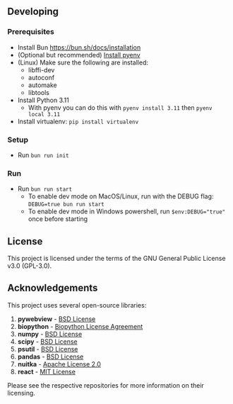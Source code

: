 ## Developing

### Prerequisites

- Install Bun https://bun.sh/docs/installation
- (Optional but recommended) [Install pyenv](https://github.com/pyenv/pyenv?tab=readme-ov-file#installation)
- (Linux) Make sure the following are installed:
  - libffi-dev
  - autoconf
  - automake
  - libtools
- Install Python 3.11
  - With pyenv you can do this with `pyenv install 3.11` then `pyenv local 3.11`
- Install virtualenv: `pip install virtualenv`

### Setup

- Run `bun run init`

### Run

- Run `bun run start`
  - To enable dev mode on MacOS/Linux, run with the DEBUG flag: `DEBUG=true bun run start`
  - To enable dev mode in Windows powershell, run `$env:DEBUG="true"` once before starting

## License

This project is licensed under the terms of the GNU General Public License v3.0 (GPL-3.0).

## Acknowledgements

This project uses several open-source libraries:

1. **pywebview** - [BSD License](https://github.com/r0x0r/pywebview/blob/master/LICENSE)
2. **biopython** - [Biopython License Agreement](https://github.com/biopython/biopython/blob/master/LICENSE.rst)
3. **numpy** - [BSD License](https://github.com/numpy/numpy/blob/main/LICENSE.txt)
4. **scipy** - [BSD License](https://github.com/scipy/scipy/blob/main/LICENSE.txt)
5. **psutil** - [BSD License](https://github.com/giampaolo/psutil/blob/master/LICENSE)
6. **pandas** - [BSD License](https://github.com/pandas-dev/pandas/blob/main/LICENSE)
7. **nuitka** - [Apache License 2.0](https://github.com/Nuitka/Nuitka/blob/main/LICENSE.txt)
8. **react** - [MIT License](https://github.com/facebook/react/blob/main/LICENSE)

Please see the respective repositories for more information on their licensing.
